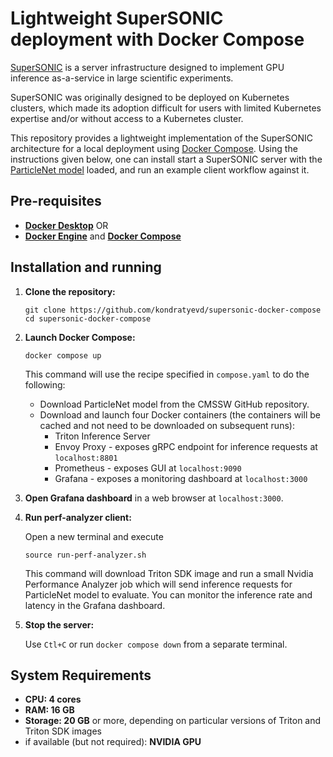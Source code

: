 # Lightweight SuperSONIC deployment with Docker Compose

[SuperSONIC](https://github.com/fastmachinelearning/SuperSONIC) is a server infrastructure designed to implement GPU inference as-a-service in large scientific experiments.

SuperSONIC was originally designed to be deployed on Kubernetes clusters, which made its adoption difficult for users with limited Kubernetes expertise and/or without access to a Kubernetes cluster. 

This repository provides a lightweight implementation of the SuperSONIC architecture for a local deployment using [Docker Compose](https://docs.docker.com/compose/). Using the instructions given below, one can install start a SuperSONIC server with the [ParticleNet model](https://cms-ml.github.io/documentation/inference/particlenet.html) loaded, and run an example client workflow against it.


## Pre-requisites

- [**Docker Desktop**](https://docs.docker.com/get-started/introduction/get-docker-desktop) OR 
- [**Docker Engine**](https://docs.docker.com/engine/install) and [**Docker Compose**](https://docs.docker.com/compose/install)

## Installation and running 

1. **Clone the repository:**

    ```
    git clone https://github.com/kondratyevd/supersonic-docker-compose
    cd supersonic-docker-compose
    ```

2. **Launch Docker Compose:**

    ```
    docker compose up
    ```
    This command will use the recipe specified in `compose.yaml` to do the following:
    * Download ParticleNet model from the CMSSW GitHub repository.
    * Download and launch four Docker containers (the containers will be cached and not need to be downloaded on subsequent runs):
        * Triton Inference Server
        * Envoy Proxy - exposes gRPC endpoint for inference requests at `localhost:8801`
        * Prometheus - exposes GUI at `localhost:9090`
        * Grafana - exposes a monitoring dashboard at `localhost:3000`

3. **Open Grafana dashboard** in a web browser at `localhost:3000`.

4. **Run perf-analyzer client:**

    Open a new terminal and execute
    ```
    source run-perf-analyzer.sh
    ```
    This command will download Triton SDK image and run a small Nvidia Performance Analyzer job which will send inference requests for ParticleNet model to evaluate. You can monitor the inference rate and latency in the Grafana dashboard.

5. **Stop the server:**

    Use `Ctl+C` or run `docker compose down` from a separate terminal.


## System Requirements

- **CPU: 4 cores** 
- **RAM: 16 GB** 
- **Storage: 20 GB** or more, depending on particular versions of Triton and Triton SDK images
- if available (but not required): **NVIDIA GPU** 


